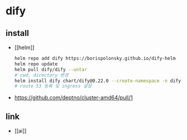 # dify

## install
- [[helm]]
  ```sh
  helm repo add dify https://borispolonsky.github.io/dify-helm
  helm repo update
  helm pull dify/dify --untar
  # cwd, directory 변경
  helm install dify chart/dify@0.22.0 --create-namespace -n dify
  # route 53 등록 및 ingress 설정
  ```
+ https://github.com/deptno/cluster-amd64/pull/1

## link
- [[ai]]
